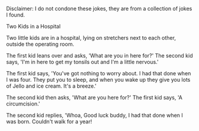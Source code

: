 Disclaimer: I do not condone these jokes, they are from a collection of jokes I found.

Two Kids in a Hospital

Two little kids are in a hospital, lying on stretchers next to each other, outside the operating room. 

The first kid leans over and asks, 'What are you in here for?' The second kid says, 'I'm in here to get my tonsils out and I'm a little nervous.' 

The first kid says, 'You've got nothing to worry about. I had that done when I was four. They put you to sleep, and when you wake up they give you lots of Jello and ice cream. It's a breeze.' 

The second kid then asks, 'What are you here for?' The first kid says, 'A circumcision.' 

The second kid replies, 'Whoa, Good luck buddy, I had that done when I was born. Couldn't walk for a year!

